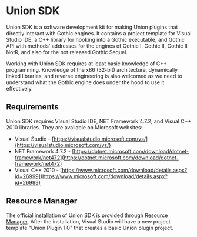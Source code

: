 # Union SDK
Union SDK is a software development kit for making Union plugins that directly interact with Gothic engines. It contains a project template for Visual Studio IDE, a C++ library for hooking into a Gothic executable, and Gothic API with methods' addresses for the engines of Gothic I, Gothic II, Gothic II NotR, and also for the not released Gothic Sequel. 

Working with Union SDK requires at least basic knowledge of C++ programming. Knowledge of the x86 (32-bit) architecture, dynamically linked libraries, and reverse engineering is also welcomed as we need to understand what the Gothic engine does under the hood to use it effectively. 

## Requirements
Union SDK requires Visual Studio IDE, NET Framework 4.7.2, and Visual C++ 2010 libraries. They are available on Microsoft websites:

* Visual Studio - [https://visualstudio.microsoft.com/vs/](https://visualstudio.microsoft.com/vs/)
* NET Framework 4.7.2 - [https://dotnet.microsoft.com/download/dotnet-framework/net472](https://dotnet.microsoft.com/download/dotnet-framework/net472)
* Visual C++ 2010 - [https://www.microsoft.com/download/details.aspx?id=26999](https://www.microsoft.com/download/details.aspx?id=26999)

## Resource Manager
The official installation of Union SDK is provided through [Resource Manager](https://worldofplayers.ru/threads/41415/). After the installation, Visual Studio will have a new project template "Union Plugin 1.0" that creates a basic Union plugin project.
